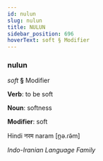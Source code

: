 ```yaml
---
id: nulun
slug: nulun
title: NULUN
sidebar_position: 696
hoverText: soft § Modifier
---
```


### nulun

*soft* **§** Modifier

**Verb**: to be soft

**Noun**: softness

**Modifier**: soft

Hindi नरम naram [n̪ə.ɾə̃m]

*Indo-Iranian Language Family*